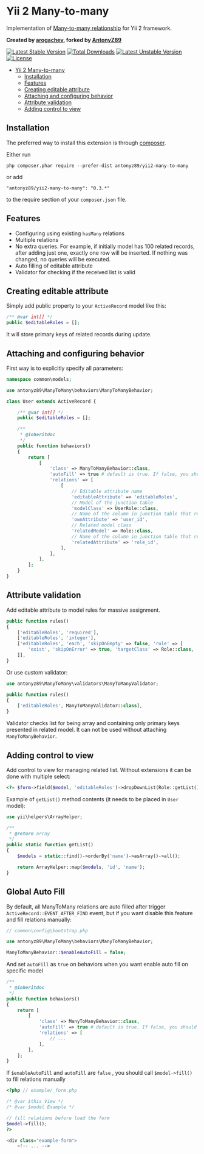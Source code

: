 # Yii 2 Many-to-many

Implementation of [Many-to-many relationship](http://en.wikipedia.org/wiki/Many-to-many_%28data_model%29)
for Yii 2 framework.

**Created by [arogachev](https://github.com/arogachev), forked by [AntonyZ89](https://github.com/AntonyZ89)**

[![Latest Stable Version](https://poser.pugx.org/antonyz89/yii2-many-to-many/v/stable)](https://packagist.org/packages/antonyz89/yii2-many-to-many)
[![Total Downloads](https://poser.pugx.org/antonyz89/yii2-many-to-many/downloads)](https://packagist.org/packages/antonyz89/yii2-many-to-many)
[![Latest Unstable Version](https://poser.pugx.org/antonyz89/yii2-many-to-many/v/unstable)](https://packagist.org/packages/antonyz89/yii2-many-to-many)
[![License](https://poser.pugx.org/arogachev/yii2-many-to-many/license)](https://packagist.org/packages/arogachev/yii2-many-to-many)

- [Yii 2 Many-to-many](#yii-2-many-to-many)
  - [Installation](#installation)
  - [Features](#features)
  - [Creating editable attribute](#creating-editable-attribute)
  - [Attaching and configuring behavior](#attaching-and-configuring-behavior)
  - [Attribute validation](#attribute-validation)
  - [Adding control to view](#adding-control-to-view)

## Installation

The preferred way to install this extension is through [composer](http://getcomposer.org/download/).

Either run

```
php composer.phar require --prefer-dist antonyz89/yii2-many-to-many
```

or add

```
"antonyz89/yii2-many-to-many": "0.3.*"
```

to the require section of your `composer.json` file.

## Features

- Configuring using existing ```hasMany``` relations
- Multiple relations
- No extra queries. For example, if initially model has 100 related records,
after adding just one, exactly one row will be inserted. If nothing was changed, no queries will be executed.
- Auto filling of editable attribute
- Validator for checking if the received list is valid

## Creating editable attribute

Simply add public property to your `ActiveRecord` model like this:

```php
/** @var int[] */
public $editableRoles = [];
```

It will store primary keys of related records during update.

## Attaching and configuring behavior

First way is to explicitly specify all parameters:

```php
namespace common\models;

use antonyz89\ManyToMany\behaviors\ManyToManyBehavior;

class User extends ActiveRecord {

    /** @var int[] */
    public $editableRoles = [];

    /**
     * @inheritdoc
     */
    public function behaviors()
    {
        return [
            [
                'class' => ManyToManyBehavior::class,
                'autoFill' => true # default is true. If false, you should fill manually with $model->fill() method
                'relations' => [
                    [
                        // Editable attribute name
                        'editableAttribute' => 'editableRoles', 
                        // Model of the junction table
                        'modelClass' => UserRole::class, 
                        // Name of the column in junction table that represents current model
                        'ownAttribute' => 'user_id', 
                        // Related model class
                        'relatedModel' => Role::class,
                        // Name of the column in junction table that represents related model
                        'relatedAttribute' => 'role_id', 
                    ],
                ],
            ],
        ];
    }
}
```

## Attribute validation

Add editable attribute to model rules for massive assignment.

```php
public function rules()
{
    ['editableRoles', 'required'],
    ['editableRoles', 'integer'],
    ['editableRoles', 'each', 'skipOnEmpty' => false, 'rule' => [
        'exist', 'skipOnError' => true, 'targetClass' => Role::class, 'targetAttribute' => ['editableRoles' => 'id']
    ]],
}
```

Or use custom validator:

```php
use antonyz89\ManyToMany\validators\ManyToManyValidator;

public function rules()
{
    ['editableRoles', ManyToManyValidator::class],
}
```

Validator checks list for being array and containing only primary keys presented in related model.
It can not be used without attaching `ManyToManyBehavior`.

## Adding control to view

Add control to view for managing related list. Without extensions it can be done with multiple select:

```php
<?= $form->field($model, 'editableRoles')->dropDownList(Role::getList(), ['multiple' => true]) ?>
```

Example of `getList()` method contents (it needs to be placed in `User` model):

```php
use yii\helpers\ArrayHelper;

/**
 * @return array
 */
public static function getList()
{
    $models = static::find()->orderBy('name')->asArray()->all();

    return ArrayHelper::map($models, 'id', 'name');
}
```

## Global Auto Fill

By default, all ManyToMany relations are auto filled after trigger `ActiveRecord::EVENT_AFTER_FIND` event, but if you want disable this feature and fill relations manually:

```php
// common\config\bootstrap.php

use antonyz89\ManyToMany\behaviors\ManyToManyBehavior;

ManyToManyBehavior::$enableAutoFill = false;
```

And set `autoFill` as `true` on behaviors when you want enable auto fill on specific model

```php
/**
 * @inheritdoc
 */
public function behaviors()
{
    return [
        [
            'class' => ManyToManyBehavior::class,
            'autoFill' => true # default is true. If false, you should fill manually with $model->fill() method
            'relations' => [
                // ...
            ],
        ],
    ];
}
```

If `$enableAutoFill` and `autoFill` are `false` , you should call `$model->fill()` to fill relations manually

```php
<?php // example/_form.php

/* @var $this View */
/* @var $model Example */

// fill relations before load the form
$model->fill();
?>

<div class="example-form">
    <!-- ... -->
```